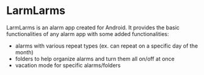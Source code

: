 # LarmLarms

LarmLarms is an alarm app created for Android. It provides the basic functionalities of any alarm app with some added functionalities: 

- alarms with various repeat types (ex. can repeat on a specific day of the month)
- folders to help organize alarms and turn them all on/off at once
- vacation mode for specific alarms/folders

